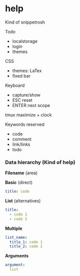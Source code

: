 # help
Kind of snippetrosh

Todo
- localstorage
- login
- themes

CSS
- themes: LaTex
- fixed bar

Keyboard
- capture/show
- ESC reset
- ENTER next scope

tmux maximize + clock

Keywords reserved
- code
- comment
- link/links
- todo

### Data hierarchy (Kind of help)

**Filename** (area)

**Basic** (direct)

```yml
title: code
```

**List** (alternatives)

```yml
title:
  - code 1
  - code 2
```

**Multiple**

```yml
list_name:
  title_1: code 1
  title_2: code 2
```

**Arguments**

```yml
argument:
  list
```
